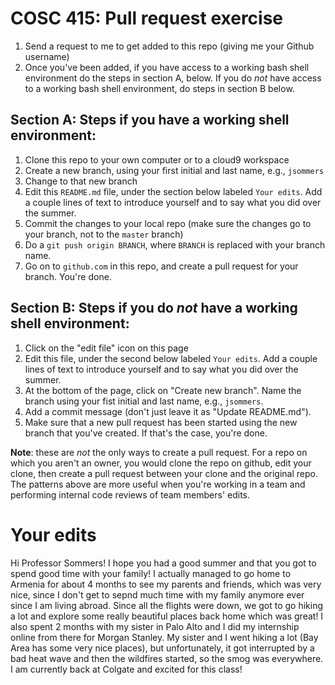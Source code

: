 # COSC 415: Pull request exercise

1. Send a request to me to get added to this repo (giving me your Github username)
2. Once you've been added, if you have access to a working bash shell environment do the steps in section A, below.  If you do *not* have access to a working bash shell environment, do steps in section B below.

## Section A: Steps if you have a working shell environment:
1. Clone this repo to your own computer or to a cloud9 workspace
2. Create a new branch, using your first initial and last name, e.g., `jsommers`
3. Change to that new branch
4. Edit this `README.md` file, under the section below labeled `Your edits`.  Add a couple lines of text to introduce yourself and to say what you did over the summer.
5. Commit the changes to your local repo (make sure the changes go to your branch, not to the `master` branch)
6. Do a `git push origin BRANCH`, where `BRANCH` is replaced with your branch name.
7. Go on to `github.com` in this repo, and create a pull request for your branch.  You're done.

## Section B: Steps if you do *not* have a working shell environment:
1. Click on the "edit file" icon on this page
2.  Edit this file, under the second below labeled `Your edits`.  Add a couple lines of text to introduce yourself and to say what you did over the summer.
3.  At the bottom of the page, click on "Create new branch".  Name the branch using your fist initial and last name, e.g., `jsommers`.
4.  Add a commit message (don't just leave it as "Update README.md").
5. Make sure that a new pull request has been started using the new branch that you've created.  If that's the case, you're done.

**Note**: these are *not* the only ways to create a pull request.  For a repo on which you aren't an owner, you would clone the repo on github, edit your clone, then create a pull request between your clone and the original repo.  The patterns above are more useful when you're working in a team and performing internal code reviews of team members' edits.

# Your edits

Hi Professor Sommers! I hope you had a good summer and that you got to spend good time with your family! I actually managed to go home to Armenia for about 4 months to see my parents and friends, which was very nice, since I don't get to sepnd much time with my family anymore ever since I am living abroad. Since all the flights were down, we got to go hiking a lot and explore some really beautiful places back home which was great! I also spent 2 months with my sister in Palo Alto and I did my internship online from there for Morgan Stanley. My sister and I went hiking a lot (Bay Area has some very nice places), but unfortunately, it got interrupted by a bad heat wave and then the wildfires started, so the smog was everywhere. I am currently back at Colgate and excited for this class!
